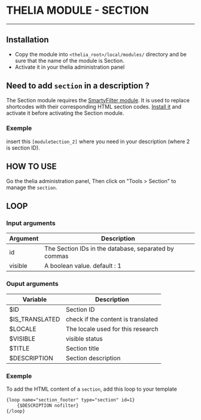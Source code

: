 # THELIA MODULE - SECTION
----

## Installation

* Copy the module into ```<thelia_root>/local/modules/``` directory and be sure that the name of the module is Section.
* Activate it in your thelia administration panel

## Need to add ```section``` in a description ?
The Section module requires the [SmartyFilter module](https://github.com/thelia-modules/SmartyFilter).
It is used to replace shortcodes with their corresponding HTML section codes.
[Install it](https://github.com/thelia-modules/SmartyFilter#installation) and activate it before activating the Section module.

### Exemple

insert this ```[moduleSection_2]``` where you need in your description (where 2 is section ID).

## HOW TO USE

Go the thelia administration panel, Then click on "Tools > Section" to manage the ```section```.

## LOOP

### Input arguments

| Argument | Description |
| -------- | ----------- |
| id | The Section IDs in the database, separated by commas |
| visible | A boolean value. default : 1  |

### Ouput arguments

| Variable | Description |
| -------- | ----------- |
| $ID | Section ID |
| $IS_TRANSLATED | check if the content is translated |
| $LOCALE | The locale used for this research |
| $VISIBLE | visible status |
| $TITLE | Section title |
| $DESCRIPTION | Section description |

### Exemple
To add the HTML content of a ```section```, add this loop to your template
```html
{loop name="section_footer" type="section" id=1}
    {$DESCRIPTION nofilter}
{/loop}
```